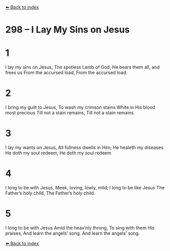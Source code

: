 [⬅️ Back to index](../README.md)

# 298 – I Lay My Sins on Jesus


# 1
I lay my sins on Jesus,
The spotless Lamb of God;
He bears them all, and frees us
From the accursed load,
From the accursed load.

# 2
I bring my guilt to Jesus,
To wash my crimson stains
White in His blood most precious
Till not a stain remains,
Till not a stain remains.

# 3
I lay my wants on Jesus,
All fullness dwells in Him;
He healeth my diseases
He doth my soul redeem,
He doth my soul redeem

# 4
I long to be with Jesus,
Meek, loving, lowly, mild;
I long to be like Jesus
The Father’s holy child,
The Father’s holy child.

# 5
I long to be with Jesus
Amid the heav’nly throng,
To sing with them His praises,
And learn the angels’ song.
And learn the angels’ song.

[⬅️ Back to index](../README.md)
